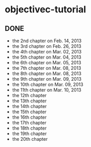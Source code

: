 objectivec-tutorial
===================

## DONE

- the 2nd chapter on Feb. 14, 2013
- the 3rd chapter on Feb. 26, 2013
- the 4th chapter on Mar. 02, 2013
- the 5th chapter on Mar. 04, 2013
- the 6th chapter on Mar. 05, 2013
- the 7th chapter on Mar. 08, 2013
- the 8th chapter on Mar. 08, 2013
- the 9th chapter on Mar. 09, 2013
- the 10th chapter on Mar. 09, 2013
- the 11th chapter on Mar. 10, 2013
- the 12th chapter
- the 13th chapter
- the 14th chapter
- the 15th chapter
- the 16th chapter
- the 17th chapter
- the 18th chapter
- the 19th chapter
- the 20th chapter
